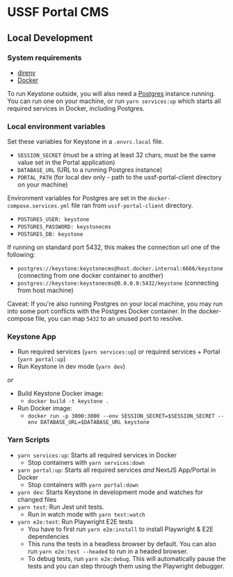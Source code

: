 # USSF Portal CMS

## Local Development

### System requirements

- [direnv](https://direnv.net/docs/hook.html)
- [Docker](https://www.docker.com/products/docker-desktop)

To run Keystone outside, you will also need a [Postgres](https://www.postgresql.org/download/) instance running. You can run one on your machine, or run `yarn services:up` which starts all required services in Docker, including Postgres.

### Local environment variables

Set these variables for Keystone in a `.envrc.local` file.

- `SESSION_SECRET` (must be a string at least 32 chars, must be the same value set in the Portal application)
- `DATABASE_URL` (URL to a running Postgres instance)
- `PORTAL_PATH` (for local dev only - path to the ussf-portal-client directory on your machine)

Environment variables for Postgres are set in the `docker-compose.services.yml` file ran from `ussf-portal-client` directory.

- `POSTGRES_USER: keystone`
- `POSTGRES_PASSWORD: keystonecms`
- `POSTGRES_DB: keystone`

If running on standard port 5432, this makes the connection url one of the following:

- `postgres://keystone:keystonecms@host.docker.internal:6666/keystone` (connecting from one docker container to another)
- `postgres://keystone:keystonecms@0.0.0.0:5432/keystone` (connecting from host machine)

Caveat: If you're also running Postgres on your local machine, you may run into some port conflicts with the Postgres Docker container. In the docker-compose file, you can map `5432` to an unused port to resolve.

### Keystone App

- Run required services (`yarn services:up`) or required services + Portal (`yarn portal:up`)
- Run Keystone in dev mode (`yarn dev`)

_or_

- Build Keystone Docker image:
  - `docker build -t keystone .`
- Run Docker image:
  - `docker run -p 3000:3000 --env SESSION_SECRET=$SESSION_SECRET --env DATABASE_URL=$DATABASE_URL keystone`

### Yarn Scripts

- `yarn services:up`: Starts all required services in Docker
  - Stop containers with `yarn services:down`
- `yarn portal:up`: Starts all required services _and_ NextJS App/Portal in Docker
  - Stop containers with `yarn portal:down`
- `yarn dev`: Starts Keystone in development mode and watches for changed files
- `yarn test`: Run Jest unit tests.
  - Run in watch mode with `yarn test:watch`
- `yarn e2e:test`: Run Playwright E2E tests
  - You have to first run `yarn e2e:install` to install Playwright & E2E dependencies
  - This runs the tests in a headless browser by default. You can also run `yarn e2e:test --headed` to run in a headed browser.
  - To debug tests, run `yarn e2e:debug`. This will automatically pause the tests and you can step through them using the Playwright debugger.
